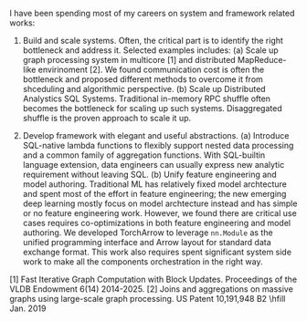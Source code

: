 I have been spending most of my careers on system and framework related works:

1. Build and scale systems. Often, the critical part is to identify the right bottleneck and address it. Selected examples includes:
   (a) Scale up graph processing system in multicore [1] and distributed MapReduce-like envirinoment [2]. We found communication cost is often the bottleneck and proposed different methods to overcome it from shceduling and algorithmic perspective.
   (b) Scale up Distributed Analystics SQL Systems. Traditional in-memory RPC shuffle often becomes the bottleneck for scaling up such systems. Disaggregated shuffle is the proven approach to scale it up. 

2. Develop framework with elegant and useful abstractions.
   (a) Introduce SQL-native lambda functions to flexibly support nested data processing and a common family of aggregation functions. With SQL-builtin language extension, data engineers can usually express new analytic requirement without leaving SQL. 
   (b) Unify feature engineering and model authoring. Traditional ML has relatively fixed model archtecture and spent most of the effort in feature engineering; the new emerging deep learning mostly focus on model archtecture instead and has simple or no feature engineering work. However, we found there are critical use cases requires co-optimizations in both feature engineering and model authoring. We developed TorchArrow to leverage `nn.Module` as the unified programming interface and Arrow layout for standard data exchange format. This work also requires spent significant system side work to make all the components orchestration in the right way.




[1] Fast Iterative Graph Computation with Block Updates. Proceedings of the VLDB Endowment 6(14) 2014-2025.
[2] Joins and aggregations on massive graphs using large-scale graph processing. US Patent 10,191,948 B2 \hfill  Jan. 2019

